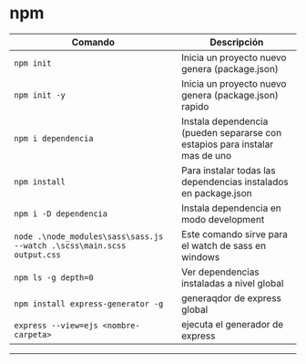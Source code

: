 # npm

| Comando | Descripción |
|---------|-------------|
|`npm init`| Inicia un proyecto nuevo genera (package.json)|
|`npm init -y`| Inicia un proyecto nuevo genera (package.json) rapido|
|`npm i dependencia`| Instala dependencia (pueden separarse con estapios para instalar mas de uno|
|`npm install`| Para instalar todas las dependencias instalados en package.json|
|`npm i -D dependencia`| Instala dependencia en modo development|
|`node .\node_modules\sass\sass.js --watch .\scss\main.scss output.css`| Este comando sirve para el watch de sass en windows|
|`npm ls -g depth=0`| Ver dependencias instaladas a nivel global|
|`npm install express-generator -g`| generaqdor de express global|
|`express --view=ejs <nombre-carpeta>`| ejecuta el generador de express |



---